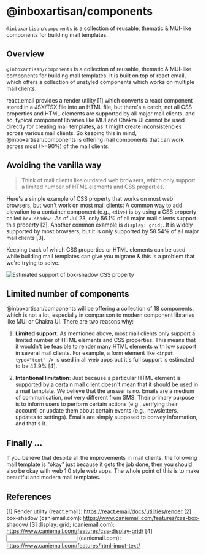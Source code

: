 # @inboxartisan/components
`@inboxartisan/components` is a collection of reusable, thematic &amp; MUI-like components for building mail templates.

## Overview
`@inboxartisan/components` is a collection of reusable, thematic & MUI-like components for building mail templates. It is built on top of react.email, which offers a collection of unstyled components which works on multiple mail clients. 

react.email provides a render utility [1] which converts a react component stored in a JSX/TSX file into an HTML file, but there's a catch, not all CSS properties and HTML elements are supported by all major mail clients, and so, typical component libraries like MUI and Chakra UI cannot be used directly for creating mail templates, as it might create inconsistencies across various mail clients. 
So keeping this in mind, @inboxartisan/components is offering mail components that can work across most (>=90%) of the mail clients.


## Avoiding the vanilla way
> Think of mail clients like outdated web browsers, which only support a limited number of HTML elements and CSS properties.

Here's a simple example of CSS property that works on most web browsers, but won't work on most mail clients: A common way to add elevation to a container component (e.g., `<div>`) is by using a CSS property called `box-shadow` . As of Jul'23, only 56.1% of all major mail clients support this property [2]. Another common example is `display: grid;`. It is widely supported by most browsers, but it is only supported by 58.54% of all major mail clients [3]. 

Keeping track of which CSS properties or HTML elements can be used while building mail templates can give you migrane & this is a problem that we're trying to solve. 

![Estimated support of `box-shadow` CSS property](https://1913075412-files.gitbook.io/~/files/v0/b/gitbook-x-prod.appspot.com/o/spaces%2Fe6dBrizqX2znMBrdvk9k%2Fuploads%2FJphm4Xe5sPGxAhXDSCI7%2Fimage.png?alt=media&token=b3b11198-dfab-494f-9938-9c623f1f11a2)


## Limited number of components
@inboxartisan/components will be offering a collection of 18 components, which is not a lot, especially in comparison to modern component libraries like MUI or Chakra UI. There are two reasons why:

1. **Limited support**: As mentioned above, most mail clients only support a limited number of HTML elements and CSS properties. This means that it wouldn't be feasible to render many HTML elements with low support in several mail clients. For example, a form element like `<input type="text" />` is used in all web apps but it's full support is estimated to be 43.9% [4].

2. **Intentional limitation**: Just because a particular HTML element is supported by a certain mail client doesn't mean that it should be used in a mail template. We believe that the answer is no. Emails are a medium of communication, not very different from SMS. Their primary purpose is to inform users to perform certain actions (e.g., verifying their account) or update them about certain events (e.g., newsletters, updates to settings). Emails are simply supposed to convey information, and that's it.

## Finally ...
If you believe that despite all the improvements in mail clients, the following mail template is "okay" just because it gets the job done, then you should also be okay with web 1.0 style web apps. The whole point of this is to make beautiful and modern mail templates.

## References
[1] Render utility (react.email): https://react.email/docs/utilities/render
[2] box-shadow (caniemail.com): https://www.caniemail.com/features/css-box-shadow/
[3] display: grid; (caniemail.com): https://www.caniemail.com/features/css-display-grid/
[4] <input type="text"/> (caniemail.com): https://www.caniemail.com/features/html-input-text/
